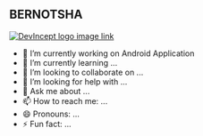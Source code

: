 ## BERNOTSHA

[![DevIncept logo image link](https://github.com/konsav/social-icons/blob/master/social-icons.png?raw=true)](https://devincept.tech/)

- 🔭 I’m currently working on Android Application
- 🌱 I’m currently learning ...
- 👯 I’m looking to collaborate on ...
- 🤔 I’m looking for help with ...
- 💬 Ask me about ...
- 📫 How to reach me: ...
- 😄 Pronouns: ...
- ⚡ Fun fact: ...


